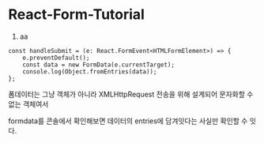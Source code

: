 # React-Form-Tutorial

1. aa

```tsx
const handleSubmit = (e: React.FormEvent<HTMLFormElement>) => {
	e.preventDefault();
	const data = new FormData(e.currentTarget);
	console.log(Object.fromEntries(data));
};
```

폼데이터는 그냥 객체가 아니라 XMLHttpRequest 전송을 위해 설계되어 문자화할 수 없는 객체여서

formdata를 콘솔에서 확인해보면
데이터의 entries에 담겨잇다는 사실만 확인할 수 잇다.
